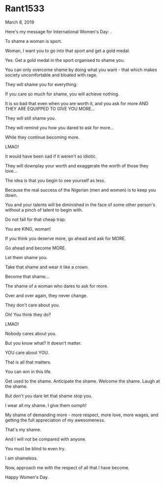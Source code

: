 # Rant1533


March 8, 2019

Here's my message for International Women's Day:
.

To shame a woman is sport. 

Woman, I want you to go into that sport and get a gold medal.

Yes. Get a gold medal in the sport organised to shame you.

You can only overcome shame by doing what you want -  that which makes society uncomfortable and bloated with rage.

They will shame you for everything.

If you care so much for shame, you will achieve nothing.

It is so bad that even when you are worth it, and you ask for more AND THEY ARE EQUIPPED TO GIVE YOU MORE...

They will still shame you.

They will remind you how you dared to ask for more...

While they continue becoming more.

LMAO!

It would have been sad if it weren't so idiotic. 

They will downplay your worth and exaggerate the worth of those they love...

The idea is that you begin to see yourself as less.

Because the real success of the Nigerian (men and women) is to keep you down.

You and your talents will be diminished in the face of some other person's without a pinch of talent to begin with.

Do not fall for that cheap trap.

You are KING, woman!

If you think you deserve more, go ahead and ask for MORE.

Go ahead and become MORE.

Let them shame you. 

Take that shame and wear it like a crown.

Become that shame...

The shame of a woman who dares to ask for more.

Over and over again, they never change. 

They don't care about you.

Oh! You think they do?

LMAO!

Nobody cares about you.

But you know what? It doesn't matter.

YOU care about YOU.

That is all that matters.

You can win in this life.

Get used to the shame. Anticipate the shame. Welcome the shame. Laugh at the shame.

But don't you dare let that shame stop you.

I wear all my shame. I give them oomph!

My shame of demanding more - more respect, more love, more wages, and getting the full appreciation of my awesomeness.

That's my shame.

And I will not be compared with anyone.

You must be blind to even try.

I am shameless.

Now, approach me with the respect of all that I have become.

Happy Women's Day.